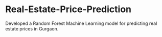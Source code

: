# Real-Estate-Price-Prediction
Developed a Random Forest Machine Learning model for predicting real estate prices in Gurgaon.
